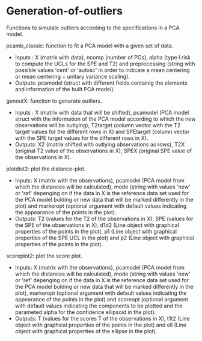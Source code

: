 # Generation-of-outliers
Functions to simulate outliers according to the specifications in a PCA model.

pcamb_classic: function to fit a PCA model with a given set of data. 
 - Inputs : X (matrix with data), ncomp (number of PCs), alpha (type I risk to compute the UCLs for the SPE and T2) and preprocessing (string with possible values 'cent' or 'autosc' in order to indicate a mean centering or mean centering + unitary variance scaling).
 - Outputs: pcamodel (struct with different fields containig the elements and information of the built PCA model).

genoutX: function to generate outliers.
 - Inputs : X (matrix with data that will be shifted), pcamodel (PCA model struct with the information of the PCA model according to which the new observations will be outlying), T2target (column vector with the T2 target values for the different rows in X) and SPEtarget (column vector with the SPE target values for the different rows in X).
 - Outputs: X2 (matrix shifted with outlying observations as rows), T2X (original T2 value of the observations in X), SPEX (original SPE value of the observations in X).
  
plotdist2: plot the distance-plot.
 - Inputs: X (matrix with the observations), pcamodel (PCA model from which the distances will be calculated), mode (string with values 'new' or 'ref' depenging on if the data in X is the reference data set used for the PCA model bulding or new data that will be marked differently in the plot) and markeropt (optional argument with default values indicating the appearance of the points in the plot).
 - Outputs: T2 (values for the T2 of the observations in X), SPE (values for the SPE of the observations in X), d1d2 (Line object with graphical properties of the points in the plot), p1 (Line object with graphical properties of the SPE UCL in the plot) and p2 (Line object with  graphical properties of the points in the plot).
  
scoreplot2: plot the score plot.
 - Inputs: X (matrix with the observations), pcamodel (PCA model from which the distances will be calculated), mode (string with values 'new' or 'ref' depenging on if the data in X is the reference data set used for the PCA model bulding or new data that will be marked differently in the plot), markeropt (optional argument with default values indicating the appearance of the points in the plot) and scoreopt (optional argument with default values indicating the components to be plotted and the parameted alpha for the confidence ellipsoid in the plot).
 - Outputs: T (values for the scores T of the observations in X), t1t2 (Line object with graphical properties of the points in the plot) and ell (Line object with graphical properties of the ellipse in the plot).
